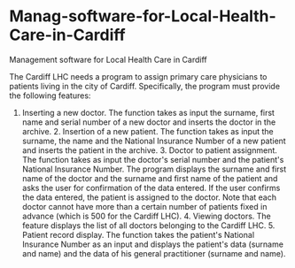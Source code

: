 # Manag-software-for-Local-Health-Care-in-Cardiff

Management software for Local Health Care in Cardiff

The Cardiff LHC needs a program to assign primary care physicians to patients living in the city of Cardiff.
Specifically, the program must provide the following features:
  
  1. Inserting a new doctor. The function takes as input the surname, first name and serial number of a new doctor and inserts the doctor in the archive.
	2. Insertion of a new patient. The function takes as input the surname, the name and the National Insurance Number of a new patient and inserts the patient in the archive.
	3. Doctor to patient assignment. The function takes as input the doctor's serial number and the patient's National Insurance Number. The program displays the surname and first name of the doctor and the surname and first name of the patient and asks the user for confirmation of the data entered. If the user confirms the data entered, the patient is assigned to the doctor. Note that each doctor cannot have more than a certain number of patients fixed in advance (which is 500 for the Cardiff LHC).
	4. Viewing doctors. The feature displays the list of all doctors belonging to the Cardiff LHC.
	5. Patient record display. The function takes the patient's National Insurance Number as an input and displays the patient's data (surname and name) and the data of his general practitioner (surname and name).
  
